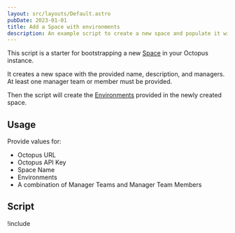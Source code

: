```yaml
---
layout: src/layouts/Default.astro
pubDate: 2023-01-01
title: Add a Space with environments
description: An example script to create a new space and populate it with some default environments.
---
```


This script is a starter for bootstrapping a new [Space](/docs/administration/spaces/) in your Octopus instance.

It creates a new space with the provided name, description, and managers. At least one manager team or member must be provided.

Then the script will create the [Environments](/docs/infrastructure/environments/) provided in the newly created space.

## Usage

Provide values for:

- Octopus URL
- Octopus API Key
- Space Name
- Environments
- A combination of Manager Teams and Manager Team Members

## Script

!include <add-a-space-with-environments-scripts>
